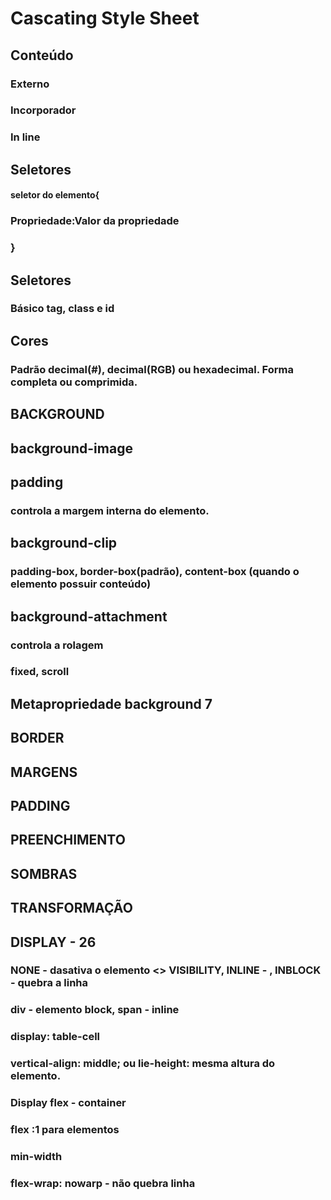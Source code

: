 # Cascating Style Sheet

## Conteúdo
### Externo
### Incorporador
### In line

## Seletores

#### seletor do elemento{
###    Propriedade:Valor da propriedade
### }

## Seletores 

### Básico tag, class e id



## Cores 

### Padrão decimal(#), decimal(RGB) ou hexadecimal. Forma completa ou comprimida.

##  BACKGROUND
## background-image


## padding 
### controla a margem interna do elemento.

## background-clip 

### padding-box, border-box(padrão), content-box (quando o elemento possuir conteúdo)

## background-attachment
### controla a rolagem
### fixed, scroll

## Metapropriedade background 7


## BORDER


## MARGENS

## PADDING

## PREENCHIMENTO

## SOMBRAS

## TRANSFORMAÇÃO

## DISPLAY - 26

### NONE - dasativa o elemento <> VISIBILITY, INLINE - , INBLOCK - quebra a linha
### div - elemento block, span - inline

### display: table-cell
### vertical-align: middle; ou lie-height: mesma altura do elemento.

### Display flex - container
### flex :1 para elementos
### min-width
### flex-wrap: nowarp - não quebra linha







